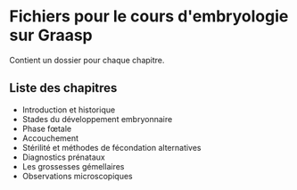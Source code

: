 # Fichiers pour le cours d'embryologie sur Graasp
Contient un dossier pour chaque chapitre.

## Liste des chapitres
- Introduction et historique
- Stades du développement embryonnaire
- Phase fœtale
- Accouchement
- Stérilité et méthodes de fécondation alternatives
- Diagnostics prénataux
- Les grossesses gémellaires
- Observations microscopiques
